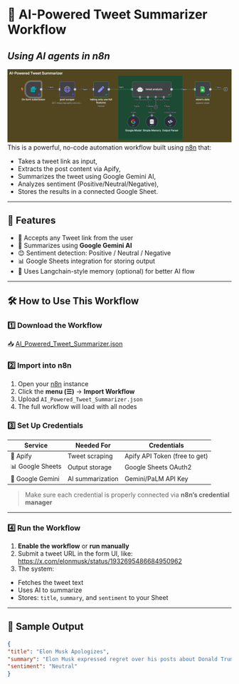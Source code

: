 # 🧠 AI-Powered Tweet Summarizer Workflow  
## _Using AI agents in n8n_


![Workflow](./Assets/Screenshot%202025-06-11%20154624.png)
This is a powerful, no-code automation workflow built using [n8n](https://n8n.io) that:
- Takes a tweet link as input,
- Extracts the post content via Apify,
- Summarizes the tweet using Google Gemini AI,
- Analyzes sentiment (Positive/Neutral/Negative),
- Stores the results in a connected Google Sheet.

---

## 🚀 Features

- 🔗 Accepts any Tweet link from the user
- 🤖 Summarizes using **Google Gemini AI**
- 😊 Sentiment detection: Positive / Neutral / Negative
- 📊 Google Sheets integration for storing output
- 🧠 Uses Langchain-style memory (optional) for better AI flow

---

## 🛠 How to Use This Workflow

### 1️⃣ Download the Workflow
📥 [AI_Powered_Tweet_Summarizer.json](./AI_Powered_Tweet_Summarizer.json)



### 2️⃣ Import into n8n

1. Open your [n8n](https://n8n.io) instance
2. Click the **menu (☰)** → **Import Workflow**
3. Upload `AI_Powered_Tweet_Summarizer.json`
4. The full workflow will load with all nodes


### 3️⃣ Set Up Credentials

| Service        | Needed For           | Credentials                     |
|----------------|----------------------|----------------------------------|
| 🧪 Apify        | Tweet scraping        | Apify API Token (free to get)   |
| 📊 Google Sheets| Output storage        | Google Sheets OAuth2            |
| 🤖 Google Gemini| AI summarization      | Gemini/PaLM API Key             |

> Make sure each credential is properly connected via **n8n’s credential manager**

---

### 4️⃣ Run the Workflow

1. **Enable the workflow** or **run manually**
2. Submit a tweet URL in the form UI, like: https://x.com/elonmusk/status/1932695486684950962
3. The system:
- Fetches the tweet text
- Uses AI to summarize
- Stores: `title`, `summary`, and `sentiment` to your Sheet

---

## 🧪 Sample Output

```json
{
"title": "Elon Musk Apologizes",
"summary": "Elon Musk expressed regret over his posts about Donald Trump, saying they went too far.",
"sentiment": "Neutral"
}
